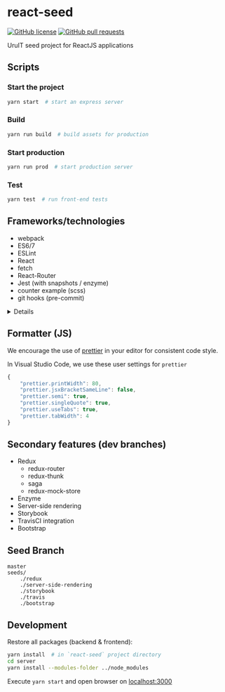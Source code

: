 # react-seed

[![GitHub license](https://img.shields.io/badge/license-MIT-blue.svg)](https://raw.githubusercontent.com/UruIT/react-seed/develop/LICENSE)
[![GitHub pull requests](https://img.shields.io/github/issues-pr/UruIT/react-seed.svg)](https://github.com/UruIT/react-seed/pulls)

UruIT seed project for ReactJS applications

## Scripts

### Start the project
```bash
yarn start  # start an express server
```

### Build
```bash
yarn run build  # build assets for production
```

### Start production
```bash
yarn run prod  # start production server
```

### Test
```bash
yarn test  # run front-end tests
```

## Frameworks/technologies
* webpack 
* ES6/7
* ESLint
* React
* fetch
* React-Router
* Jest (with snapshots / enzyme)
* counter example (scss)
* git hooks (pre-commit)

<details>

### Git Hooks (using `husky`)

Using [husky](https://github.com/typicode/husky) with `yarn`:

```bash
yarn add husky --dev --force  # ensures hooks will be installed
```

Install hooks manually (using `node`):
```bash
node node_modules/husky/bin/install
```

</details>


## Formatter (JS)
We encourage the use of [prettier](https://github.com/prettier/prettier) in your editor for consistent code style.

In Visual Studio Code, we use these user settings for `prettier`

```javascript
{
    "prettier.printWidth": 80,
    "prettier.jsxBracketSameLine": false,
    "prettier.semi": true,
    "prettier.singleQuote": true,
    "prettier.useTabs": true,
    "prettier.tabWidth": 4
}
```

## Secondary features (dev branches)
* Redux
    * redux-router
    * redux-thunk
    * saga
    * redux-mock-store
* Enzyme
* Server-side rendering
* Storybook
* TravisCI integration
* Bootstrap

## Seed Branch
```
master
seeds/
    ./redux
    ./server-side-rendering
    ./storybook
    ./travis
    ./bootstrap
```

## Development

Restore all packages (backend & frontend):

```bash
yarn install  # in `react-seed` project directory
cd server
yarn install --modules-folder ../node_modules
```

Execute `yarn start` and open browser on [localhost:3000](http://localhost:3000/)
